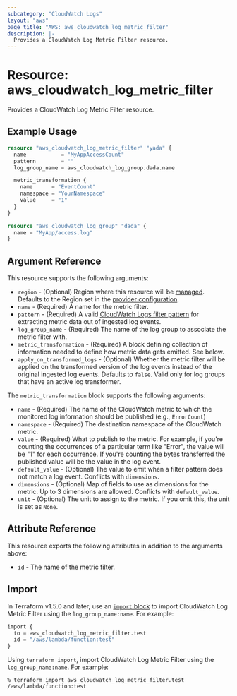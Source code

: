 ```yaml
---
subcategory: "CloudWatch Logs"
layout: "aws"
page_title: "AWS: aws_cloudwatch_log_metric_filter"
description: |-
  Provides a CloudWatch Log Metric Filter resource.
---
```


# Resource: aws_cloudwatch_log_metric_filter

Provides a CloudWatch Log Metric Filter resource.

## Example Usage

```terraform
resource "aws_cloudwatch_log_metric_filter" "yada" {
  name           = "MyAppAccessCount"
  pattern        = ""
  log_group_name = aws_cloudwatch_log_group.dada.name

  metric_transformation {
    name      = "EventCount"
    namespace = "YourNamespace"
    value     = "1"
  }
}

resource "aws_cloudwatch_log_group" "dada" {
  name = "MyApp/access.log"
}
```

## Argument Reference

This resource supports the following arguments:

* `region` - (Optional) Region where this resource will be [managed](https://docs.aws.amazon.com/general/latest/gr/rande.html#regional-endpoints). Defaults to the Region set in the [provider configuration](https://registry.terraform.io/providers/hashicorp/aws/latest/docs#aws-configuration-reference).
* `name` - (Required) A name for the metric filter.
* `pattern` - (Required) A valid [CloudWatch Logs filter pattern](https://docs.aws.amazon.com/AmazonCloudWatch/latest/DeveloperGuide/FilterAndPatternSyntax.html)
  for extracting metric data out of ingested log events.
* `log_group_name` - (Required) The name of the log group to associate the metric filter with.
* `metric_transformation` - (Required) A block defining collection of information needed to define how metric data gets emitted. See below.
* `apply_on_transformed_logs` - (Optional) Whether the metric filter will be applied on the transformed version of the log events instead of the original ingested log events. Defaults to `false`. Valid only for log groups that have an active log transformer.

The `metric_transformation` block supports the following arguments:

* `name` - (Required) The name of the CloudWatch metric to which the monitored log information should be published (e.g., `ErrorCount`)
* `namespace` - (Required) The destination namespace of the CloudWatch metric.
* `value` - (Required) What to publish to the metric. For example, if you're counting the occurrences of a particular term like "Error", the value will be "1" for each occurrence. If you're counting the bytes transferred the published value will be the value in the log event.
* `default_value` - (Optional) The value to emit when a filter pattern does not match a log event. Conflicts with `dimensions`.
* `dimensions` - (Optional) Map of fields to use as dimensions for the metric. Up to 3 dimensions are allowed. Conflicts with `default_value`.
* `unit` - (Optional) The unit to assign to the metric. If you omit this, the unit is set as `None`.

## Attribute Reference

This resource exports the following attributes in addition to the arguments above:

* `id` - The name of the metric filter.

## Import

In Terraform v1.5.0 and later, use an [`import` block](https://developer.hashicorp.com/terraform/language/import) to import CloudWatch Log Metric Filter using the `log_group_name:name`. For example:

```terraform
import {
  to = aws_cloudwatch_log_metric_filter.test
  id = "/aws/lambda/function:test"
}
```

Using `terraform import`, import CloudWatch Log Metric Filter using the `log_group_name:name`. For example:

```console
% terraform import aws_cloudwatch_log_metric_filter.test /aws/lambda/function:test
```

